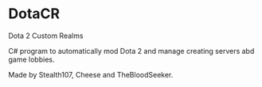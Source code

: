 DotaCR
======

Dota 2 Custom Realms

C# program to automatically mod Dota 2 and manage creating servers abd game lobbies.

Made by Stealth107, Cheese and TheBloodSeeker.
